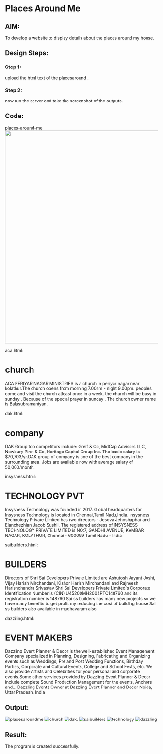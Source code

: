 # Places Around Me
## AIM:
To develop a website to display details about the places around my house.

## Design Steps:

### Step 1:
upload the html text of the placesaround .
### Step 2:
now run the server and take the screenshot of the outputs.
## Code:
<!DOCTYPE html>
<html>
     <head>
            <tittle>places-around-me</tittle>
     </head>

<body>

<img id="Image-Maps-Com-image-maps-2023-07-24-053756" src="/static/images/house.JPG" border="0" width="1259" height="702" orgWidth="1259" orgHeight="702" usemap="#image-maps-2023-07-24-053756" alt="" />
<map name="image-maps-2023-07-24-053756" id="ImageMapsCom-image-maps-2023-07-24-053756">
<area  alt="" title="aca" href="/static/html/aca.html" shape="rect" coords="145,151,195,201" style="outline:none;" target="_self"     />
<area  alt="" title="saibulders" href="/static/html/saibuilders.html" shape="rect" coords="725,220,788,270" style="outline:none;" target="_self"     />
<area  alt="" title="insysness" href="/static/html/insysness.html" shape="rect" coords="473,418,526,468" style="outline:none;" target="_self"     />
<area  alt="" title="dazzling" href="/static/html/dazzling.html" shape="rect" coords="774,424,827,474" style="outline:none;" target="_self"     />
<area  alt="" title="dak" href="/static/html/dak.html" shape="rect" coords="523,649,592,690" style="outline:none;" target="_self"     />
<area shape="rect" coords="1257,700,1259,702" alt="Image Map" style="outline:none;" title="Image Map" href="https://www.image-maps.com/" />
</map>

</body>
</html>

aca.html:

<!DOCTYPE html>
<html>
<head>
    <title>ACA PERIYAR NAGAR MINISTRIES</title>
</head>
<body>
    <h1>church</h1>
<p>
    ACA PERIYAR NAGAR MINISTRIES is a church in periyar nagar near kolathur.The church opens from morning 7.00am - night 9.00pm.
    peoples come and visit the church atleast once in a week.
    the church will be busy in sunday . Because of the special prayer in sunday .
    The church owner name is Balasubramaniyan.
</p>
</body>
</html>

dak.html:

<!DOCTYPE html>
<html>
<head>
    <title>dak GROUP OF COMPANY</title>
</head>
<body>
    <h1>company</h1>
<p>
    DAK Group top competitors include: Greif & Co, MidCap Advisors LLC, Newbury Piret & Co, Heritage Capital Group Inc. 
    The basic salary is $70,703/yr.DAK group of company is one of the best company in the surrounding  area.
    Jobs are available now with average salary of 50,000/month.
</p>
</body>
</html>

insysness.html:

<!DOCTYPE html>
<html>
<head>
    <title>insysness TECHNOLOGY PVT</title>
</head>
<body>
    <h1>TECHNOLOGY PVT</h1>
<p>
    Insysness Technology was founded in 2017.
    Global headquarters for Insysness Technology is located in Chennai,Tamil Nadu,India.
    Insysness Technology Private Limited has two directors - Jesova Jehoshaphat and Elanchezhian Jacob Sushil.
    The registered address of INSYSNESS TECHNOLOGY PRIVATE LIMITED is NO:7, GANDHI AVENUE, KAMBAR NAGAR, KOLATHUR, Chennai - 600099 Tamil Nadu - India
</p>
</body>
</html>

saibuilders.html:

<!DOCTYPE html>
<html>
<head>
    <title>SAI SS BUILDERS</title>
</head>
<body>
    <h1>BUILDERS</h1>
<p>
    Directors of Shri Sai Developers Private Limited are Ashutosh Jayant Joshi, Vijay Harish Mirchandani, Kishor Harish Mirchandani and Rajneesh Harishchandra Srivastav
    Shri Sai Developers Private Limited's Corporate Identification Number is (CIN) U45200MH2004PTC148760 and its registration number is 148760
    Sai ss builders has many new projects so we have many benefits to get profit my reducing the cost of building house
    Sai ss builders also available in madhavaram also
</p>
</body>
</html>

dazziling.html:

<!DOCTYPE html>
<html>
<head>
    <title>DAZZLING EVENT MAKERS</title>
</head>
<body>
    <h1>EVENT MAKERS</h1>
<p>
    Dazzling Event Planner & Decor is the well-established Event Management Company specialized in Planning, Designing, Fabricating and Organizing events such as Weddings, Pre and Post Wedding Functions, 
    Birthday Parties, Corporate and Cultural Events, College and School Fests, etc.
     We also provide Artists and Celebrities for your personal and corporate events.Some other services provided by Dazzling Event Planner & Decor include complete Sound Production Management for the events, Anchors and…
     Dazzling Events Owner at Dazzling Event Planner and Decor Noida, Uttar Pradesh, India
</p>
</body>
</html>

## Output:

![placesaroundme](placesaroundme.JPG)
![church](church.JPG)
![dak.](dak.JPG)
![saibuilders](saibuilders.JPG)
![technology](technology.JPG)
![dazzling](dazzling.JPG)

## Result:
The program is created successfully.
